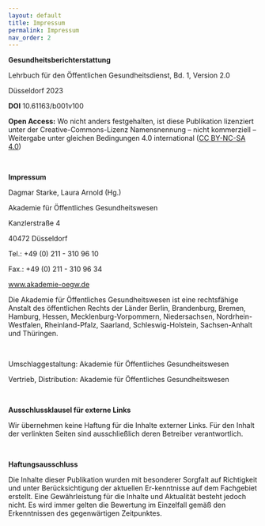 ```yaml
---
layout: default
title: Impressum
permalink: Impressum
nav_order: 2
---
```


**Gesundheitsberichterstattung**

Lehrbuch für den Öffentlichen Gesundheitsdienst, Bd. 1, Version 2.0

Düsseldorf 2023 

**DOI** 10.61163/b001v100 

**Open Access:** Wo nicht anders festgehalten, ist diese Publikation lizenziert unter der Creative-Commons-Lizenz Namensnennung – nicht kommerziell – Weitergabe unter gleichen Bedingungen 4.0 international (<a href="https://creativecommons.org/licenses/by-nc-sa/4.0/">CC BY-NC-SA 4.0</a>)

<p>&nbsp;</p>

**Impressum**

Dagmar Starke, Laura Arnold (Hg.)

Akademie für Öffentliches Gesundheitswesen

Kanzlerstraße 4

40472 Düsseldorf

Tel.:  +49 (0) 211 - 310 96 10

Fax.: +49 (0) 211 - 310 96 34

<a href="www.akademie-oegw.de">www.akademie-oegw.de</a>

Die Akademie für Öffentliches Gesundheitswesen ist eine rechtsfähige Anstalt des öffentlichen Rechts der Länder Berlin, Brandenburg, Bremen, Hamburg, Hessen, Mecklenburg-Vorpommern, Niedersachsen, Nordrhein-Westfalen, Rheinland-Pfalz, Saarland, Schleswig-Holstein, Sachsen-Anhalt und Thüringen.

<p>&nbsp;</p>

Umschlaggestaltung: Akademie für Öffentliches Gesundheitswesen

Vertrieb, Distribution: Akademie für Öffentliches Gesundheitswesen 

<p>&nbsp;</p>

**Ausschlussklausel für externe Links**

Wir übernehmen keine Haftung für die Inhalte externer Links. Für den Inhalt der verlinkten Seiten sind ausschließlich deren Betreiber verantwortlich.

<p>&nbsp;</p>

**Haftungsausschluss**

Die Inhalte dieser Publikation wurden mit besonderer Sorgfalt auf Richtigkeit und unter Berücksichtigung der aktuellen Er-kenntnisse auf dem Fachgebiet erstellt. Eine Gewährleistung für die Inhalte und Aktualität besteht jedoch nicht. Es wird immer gelten die Bewertung im Einzelfall gemäß den Erkenntnissen des gegenwärtigen Zeitpunktes. 

